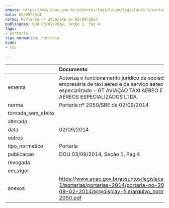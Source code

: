 ```yaml
---
anexos: https://www.anac.gov.br/assuntos/legislacao/legislacao-1/portarias/portarias-2014/portaria-no-2050-sre-de-09-02-2014/@@display-file/arquivo_norma/PA2014-2050.pdf
data: 02/09/2014
norma: Portaria nº 2050/SRE de 02/09/2014
publicacao: DOU 03/09/2014, Seção 1, Pág 4
tags:
- portaria
tipo_normatico: Portaria
hide: 
- toc 
 
---
```


|                    | Documento                                                                                                                                                               |
|:-------------------|:------------------------------------------------------------------------------------------------------------------------------------------------------------------------|
| ementa             | Autoriza o funcionamento jurídico de sociedade empresária de táxi aéreo e de serviço aéreo especializado - GT AVIAÇÃO TÁXI AÉREO E SERVIÇOS AÉREOS ESPECIALIZADOS LTDA. |
| norma              | Portaria nº 2050/SRE de 02/09/2014                                                                                                                                      |
| tornada_sem_efeito |                                                                                                                                                                         |
| alterada           |                                                                                                                                                                         |
| data               | 02/09/2014                                                                                                                                                              |
| outros             |                                                                                                                                                                         |
| tipo_normatico     | Portaria                                                                                                                                                                |
| publicacao         | DOU 03/09/2014, Seção 1, Pág 4                                                                                                                                          |
| revogada           |                                                                                                                                                                         |
| em_vigor           |                                                                                                                                                                         |
| anexos             | https://www.anac.gov.br/assuntos/legislacao/legislacao-1/portarias/portarias-2014/portaria-no-2050-sre-de-09-02-2014/@@display-file/arquivo_norma/PA2014-2050.pdf       |